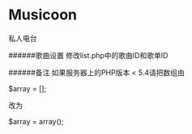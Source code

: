 Musicoon
========
私人电台

######歌曲设置
修改list.php中的歌曲ID和歌单ID

######备注
如果服务器上的PHP版本 < 5.4请把数组由

$array = [];

改为

$array = array();
